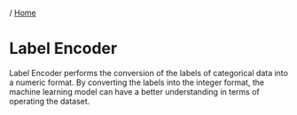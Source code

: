 / [Home](index.md)

# Label Encoder

Label Encoder performs the conversion of the labels of categorical data into a numeric format. By converting the labels into the integer format, the machine learning model can have a better understanding in terms of operating the dataset.
